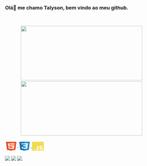 ### Olá👋 me chamo **Talyson**, bem vindo ao meu github.
<br>
<br>
<div align="center">
  <a href="https://github.com/rafaballerini">
  <img height="180em" width="400em" src="https://github-readme-stats.vercel.app/api?username=Talyson-Ferreira1&show_icons=true&theme=dracula&include_all_commits=true&count_private=true"/>
  <img height="180em" width="400em" src="https://github-readme-stats.vercel.app/api/top-langs/?username=Talyson-Ferreira1&layout=compact&langs_count=7&theme=dracula"/>
</div>
<div style="display: inline_block"><br>
<img align="center" alt="Talyson-HTML" height="30" width="40" src="https://raw.githubusercontent.com/devicons/devicon/master/icons/html5/html5-original.svg">
<img align="center" alt="Talyson-CSS" height="30" width="40" src="https://raw.githubusercontent.com/devicons/devicon/master/icons/css3/css3-original.svg">
<img align="center" alt="Talyson-Js" height="30" width="40" src="https://raw.githubusercontent.com/devicons/devicon/master/icons/javascript/javascript-plain.svg">
</div>
<br>
<div>
<a href = "https://talyson-ferreira1.github.io/contato/"><img src="https://img.shields.io/badge/-Gmail-%23333?style=for-the-badge&logo=gmail&logoColor=white" target="_blank"></a>
<a href="https://www.linkedin.com/in/talyson-ferreira-5a5682136/" target="_blank"><img src="https://img.shields.io/badge/-LinkedIn-%230077B5?style=for-the-badge&logo=linkedin&logoColor=white" target="_blank"></a> 
<a href="https://wa.me/5588992829644" target="_blank"><img src="https://img.shields.io/badge/WhatsApp-25D366?style=for-the-badge&logo=whatsapp&logoColor=white"></a>
</div>
